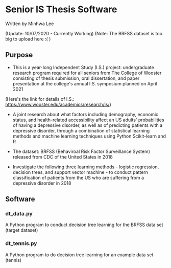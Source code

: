 # Senior IS Thesis Software

Written by Minhwa Lee

(Update: 10/07/2020 - Currently Working)
(Note: The BRFSS dataset is too big to upload here :( )

## Purpose

* This is a year-long Independent Study (I.S.) project: undergraduate research program required for all seniors from The College of Wooster 
consisting of thesis submission, oral dissertation, and paper presentation at the college's annual I.S. symposium planned on April 2021

(Here's the link for details of I.S.: https://www.wooster.edu/academics/research/is/) 

* A joint research about what factors including demography, economic status,
and health-related accessibility affect an US adults' probabilities of having a
depressive disorder, as well as of predicting patients with a depressive disorder,
through a combination of statistical learning methods and machine learning
techniques using Python Scikit-learn and R

* The dataset: BRFSS (Behaviroal Risk Factor Surveillance System) released from CDC of the United States in 2018

* Investigate the following three learning methods - logistic regression, decision
trees, and support vector machine - to conduct pattern classification of patients
from the US who are suffering from a depressive disorder in 2018


## Software

### dt_data.py 

A Python program to conduct decision tree learning for the BRFSS data set (target dataset) 

### dt_tennis.py

A Python program to do decision tree learning for an example data set (tennis)

